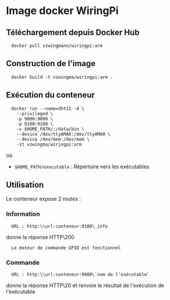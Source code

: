 # Image docker WiringPi

## Téléchargement depuis Docker Hub
      docker pull vzwingmann/wiringpi:arm

## Construction de l'image
      docker build -t vzwingma/wiringpi:arm .

## Exécution du conteneur 
      docker run --name=dht11 -d \
		--privileged \
		-p 9000:9000 \
		-p 9100:9100 \
		-v $HOME_PATH/:/data/bin \
		--device /dev/ttyAMA0:/dev/ttyAMA0 \
		--device /dev/mem:/dev/mem \
		-it vzwingma/wiringpi:arm
    
où 
- `$HOME_PATH/executable` : Répertoire vers les exécutables

## Utilisation

Le conteneur expose 2 routes :

### Information 

      URL : http:\\url-conteneur:9100\_info

donne la réponse HTTP\200	  
	  
      Le moteur de commande GPIO est fonctionnel
	  
### Commande

      URL : http:\\url-conteneur:9000\`nom de l'exécutable`

donne la réponse HTTP\20 et renvoie le résultat de l'exécution de l'exécutable
